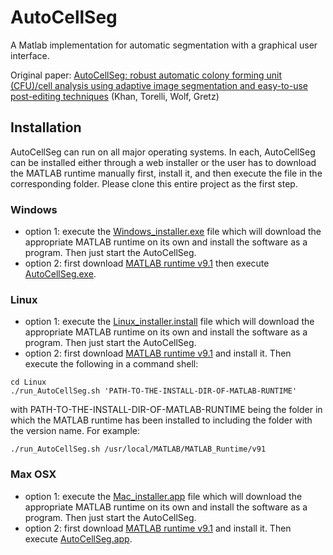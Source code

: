 
# AutoCellSeg
A Matlab implementation for automatic segmentation with a graphical user interface.

Original paper: [AutoCellSeg: robust automatic colony forming unit (CFU)/cell analysis using adaptive image segmentation and easy-to-use post-editing techniques](https://www.nature.com/articles/s41598-018-24916-9 "AutoCellSeg's Paper") (Khan, Torelli, Wolf, Gretz)

## Installation
AutoCellSeg can run on all major operating systems. In each, AutoCellSeg can be installed either through a web installer or the user has to download the MATLAB runtime manually first, install it, and then execute the file in the corresponding folder. Please clone this entire project as the first step.

### Windows 
- option 1: execute the [Windows_installer.exe](Windows_installer.exe) file which will download the appropriate MATLAB runtime on its own and install the software as a program. Then just start the AutoCellSeg.
- option 2: first download [MATLAB runtime v9.1]( https://de.mathworks.com/supportfiles/downloads/R2016b/deployment_files/R2016b/installers/win64/MCR_R2016b_win64_installer.exe) then execute [AutoCellSeg.exe](Windows/AutoCellSeg.exe).

### Linux
- option 1: execute the [Linux_installer.install](Linux_installer.install) file which will download the appropriate MATLAB runtime on its own and install the software as a program. Then just start the AutoCellSeg.
- option 2: first download [MATLAB runtime v9.1](https://de.mathworks.com/supportfiles/downloads/R2016b/deployment_files/R2016b/installers/glnxa64/MCR_R2016b_glnxa64_installer.zip) and install it. Then execute the following in a command shell: 
```
cd Linux
./run_AutoCellSeg.sh 'PATH-TO-THE-INSTALL-DIR-OF-MATLAB-RUNTIME'
```
with PATH-TO-THE-INSTALL-DIR-OF-MATLAB-RUNTIME being the folder in which the MATLAB runtime has been installed to including the folder with the version name. For example: 
```
./run_AutoCellSeg.sh /usr/local/MATLAB/MATLAB_Runtime/v91
```

### Max OSX
- option 1: execute the [Mac_installer.app](Mac_installer.app) file which will download the appropriate MATLAB runtime on its own and install the software as a program. Then just start the AutoCellSeg.
- option 2: first download [MATLAB runtime v9.1]( https://de.mathworks.com/supportfiles/downloads/R2016b/deployment_files/R2016b/installers/maci64/MCR_R2016b_maci64_installer.dmg.zip) and install it. Then execute [AutoCellSeg.app](Mac/AutoCellSeg.app).

